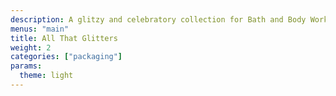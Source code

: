 ```yaml
---
description: A glitzy and celebratory collection for Bath and Body Works Holiday 2019.
menus: "main"
title: All That Glitters
weight: 2
categories: ["packaging"]
params:
  theme: light
---
```

